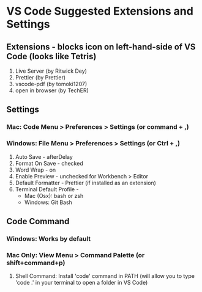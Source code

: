 # VS Code Suggested Extensions and Settings 

## Extensions - blocks icon on left-hand-side of VS Code (looks like Tetris)
1. Live Server (by Ritwick Dey)
2. Prettier (by Prettier)
3. vscode-pdf (by tomoki1207)
4. open in browser (by TechER)

## Settings

### Mac: Code Menu > Preferences > Settings (or command + ,)
### Windows: File Menu > Preferences > Settings (or Ctrl + ,)

1. Auto Save - afterDelay
2. Format On Save - checked
3. Word Wrap - on
4. Enable Preview - unchecked for Workbench > Editor
5. Default Formatter - Prettier (if installed as an extension)
6. Terminal Default Profile - 
    - Mac (Osx): bash or zsh
    - Windows: Git Bash

## Code Command

### Windows: Works by default
### Mac Only: View Menu > Command Palette (or shift+command+p)

1. Shell Command: Install 'code' command in PATH (will allow you to type 'code .' in your terminal to open a folder in VS Code)